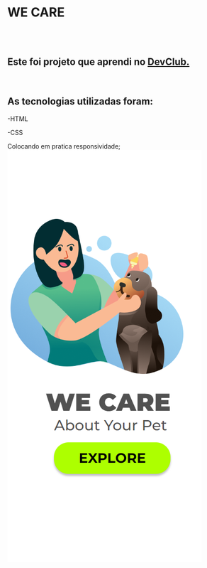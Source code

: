 <h1>WE CARE</h1>
<br>
<br>
<h2>Este foi projeto que aprendi no <a href="https://rodolfomori.com.br/devclub/">DevClub.</a> </h2> 

<br>
<h2> As tecnologias utilizadas foram:</h2>
<p>-HTML</p>
<p>-CSS</p>
Colocando em pratica responsividade;
<br>
<img src="https://github.com/JuliodeAndrade/Primeiro-projeto-Desafio-projeto-HTML-e-CSS-figma-1/blob/main/img/Captura%20de%20tela%202024-01-23%20214109.png?raw=true">
